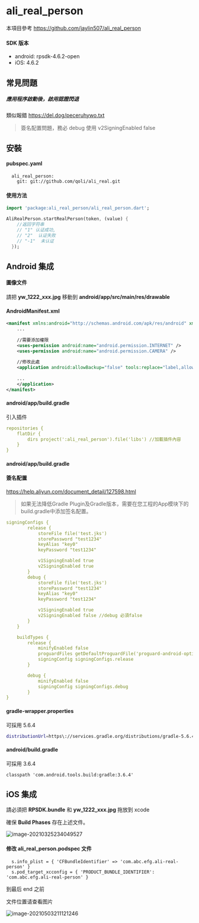 # ali_real_person

本項目參考 https://github.com/jaylin507/ali_real_person



#### SDK 版本

* android: rpsdk-4.6.2-open
* iOS: 4.6.2



## 常見問題

##### 應用程序啟動後，啟用認證閃退

類似報錯 https://del.dog/peceruhywo.txt

> 簽名配置問題，務必 debug 使用 v2SigningEnabled false



## 安裝

#### pubspec.yaml

```
  ali_real_person:
    git: git://github.com/qoli/ali_real.git
```

#### 使用方法

```dart
import 'package:ali_real_person/ali_real_person.dart';

AliRealPerson.startRealPerson(token, (value) {
    //返回字符串
    // "1" 认证成功,
    // "2"  认证失败
    // "-1"  未认证
  });
```





## Android 集成

#### 圖像文件

請把 **yw_1222_xxx.jpg** 移動到 **android/app/src/main/res/drawable** 



#### AndroidManifest.xml 

```xml
<manifest xmlns:android="http://schemas.android.com/apk/res/android" xmlns:tools="http://schemas.android.com/tools" package=",,,">
	...
	
	//需要添加權限
	<uses-permission android:name="android.permission.INTERNET" />
	<uses-permission android:name="android.permission.CAMERA" />
	
	//修改此處
	<application android:allowBackup="false" tools:replace="label,allowBackup" android:name="io.flutter.app.FlutterApplication" android:label="IDJGLOBAL" android:icon="@mipmap/ic_launcher">
	
	...
	</application>
</manifest>

```



#### android/app/build.gradle

引入插件

```yaml
repositories {
    flatDir {
        dirs project(':ali_real_person').file('libs') //加載插件內容
    }
}
```

#### android/app/build.gradle

#### 簽名配置

https://help.aliyun.com/document_detail/127598.html

> 如果无法降低Gradle Plugin及Gradle版本，需要在您工程的App模块下的build.gradle中添加签名配置。

```yaml
signingConfigs {
        release {
            storeFile file('test.jks')
            storePassword "test1234"
            keyAlias "key0"
            keyPassword "test1234"

            v1SigningEnabled true
            v2SigningEnabled true
        }
        debug {
            storeFile file('test.jks')
            storePassword "test1234"
            keyAlias "key0"
            keyPassword "test1234"

            v1SigningEnabled true
            v2SigningEnabled false //debug 必須false
        }
    }

    buildTypes {
        release {
            minifyEnabled false
            proguardFiles getDefaultProguardFile('proguard-android-optimize.txt'), 'proguard-rules.pro'
            signingConfig signingConfigs.release
        }

        debug {
            minifyEnabled false
            signingConfig signingConfigs.debug
        }
}
```





#### gradle-wrapper.properties

可採用 5.6.4

```bash
distributionUrl=https\://services.gradle.org/distributions/gradle-5.6.4-all.zip

```



#### android/build.gradle

可採用 3.6.4

```
classpath 'com.android.tools.build:gradle:3.6.4'
```





## iOS 集成

請必須把 **RPSDK.bundle** 和 **yw_1222_xxx.jpg** 拖放到 xcode

確保 **Build Phases** 存在上述文件。

![image-20210325234049527](https://gitee.com/qoli/u-pic/raw/master/uPic/image-20210325234049527.png)

#### 修改 ali_real_person.podspec 文件

```
  s.info_plist = { 'CFBundleIdentifier' => 'com.abc.efg.ali-real-person' }
  s.pod_target_xcconfig = { 'PRODUCT_BUNDLE_IDENTIFIER': 'com.abc.efg.ali-real-person' }
```

到最后 end 之前

文件位置请查看图片

![image-20210503211121246](https://gitee.com/qoli/u-pic/raw/master/uPic/image-20210503211121246.png)
